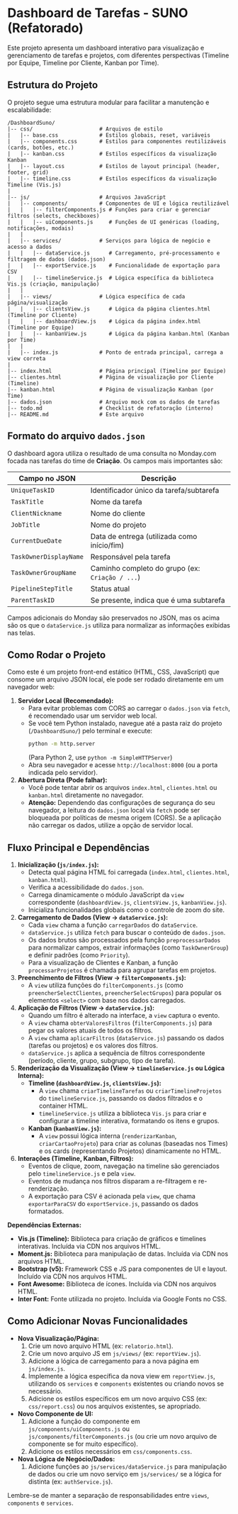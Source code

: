 # Dashboard de Tarefas - SUNO (Refatorado)

Este projeto apresenta um dashboard interativo para visualização e gerenciamento de tarefas e projetos, com diferentes perspectivas (Timeline por Equipe, Timeline por Cliente, Kanban por Time).

## Estrutura do Projeto

O projeto segue uma estrutura modular para facilitar a manutenção e escalabilidade:

```
/DashboardSuno/
|-- css/                     # Arquivos de estilo
|   |-- base.css             # Estilos globais, reset, variáveis
|   |-- components.css       # Estilos para componentes reutilizáveis (cards, botões, etc.)
|   |-- kanban.css           # Estilos específicos da visualização Kanban
|   |-- layout.css           # Estilos de layout principal (header, footer, grid)
|   |-- timeline.css         # Estilos específicos da visualização Timeline (Vis.js)
|
|-- js/                      # Arquivos JavaScript
|   |-- components/          # Componentes de UI e lógica reutilizável
|   |   |-- filterComponents.js # Funções para criar e gerenciar filtros (selects, checkboxes)
|   |   |-- uiComponents.js     # Funções de UI genéricas (loading, notificações, modais)
|   |
|   |-- services/            # Serviços para lógica de negócio e acesso a dados
|   |   |-- dataService.js      # Carregamento, pré-processamento e filtragem de dados (dados.json)
|   |   |-- exportService.js    # Funcionalidade de exportação para CSV
|   |   |-- timelineService.js  # Lógica específica da biblioteca Vis.js (criação, manipulação)
|   |
|   |-- views/               # Lógica específica de cada página/visualização
|   |   |-- clientsView.js      # Lógica da página clientes.html (Timeline por Cliente)
|   |   |-- dashboardView.js    # Lógica da página index.html (Timeline por Equipe)
|   |   |-- kanbanView.js       # Lógica da página kanban.html (Kanban por Time)
|   |
|   |-- index.js             # Ponto de entrada principal, carrega a view correta
|
|-- index.html               # Página principal (Timeline por Equipe)
|-- clientes.html            # Página de visualização por Cliente (Timeline)
|-- kanban.html              # Página de visualização Kanban (por Time)
|-- dados.json               # Arquivo mock com os dados de tarefas
|-- todo.md                  # Checklist de refatoração (interno)
|-- README.md                # Este arquivo
```

## Formato do arquivo `dados.json`

O dashboard agora utiliza o resultado de uma consulta no Monday.com focada nas
tarefas do time de **Criação**. Os campos mais importantes são:

| Campo no JSON           | Descrição                                   |
|-------------------------|----------------------------------------------|
| `UniqueTaskID`          | Identificador único da tarefa/subtarefa      |
| `TaskTitle`             | Nome da tarefa                               |
| `ClientNickname`        | Nome do cliente                              |
| `JobTitle`              | Nome do projeto                              |
| `CurrentDueDate`        | Data de entrega (utilizada como início/fim)   |
| `TaskOwnerDisplayName`  | Responsável pela tarefa                      |
| `TaskOwnerGroupName`    | Caminho completo do grupo (ex: `Criação / ...`) |
| `PipelineStepTitle`     | Status atual                                 |
| `ParentTaskID`          | Se presente, indica que é uma subtarefa       |

Campos adicionais do Monday são preservados no JSON, mas os acima são os que o
`dataService.js` utiliza para normalizar as informações exibidas nas telas.

## Como Rodar o Projeto

Como este é um projeto front-end estático (HTML, CSS, JavaScript) que consome um arquivo JSON local, ele pode ser rodado diretamente em um navegador web:

1.  **Servidor Local (Recomendado):**
    *   Para evitar problemas com CORS ao carregar o `dados.json` via `fetch`, é recomendado usar um servidor web local.
    *   Se você tem Python instalado, navegue até a pasta raiz do projeto (`/DashboardSuno/`) pelo terminal e execute:
        ```bash
        python -m http.server
        ```
        (Para Python 2, use `python -m SimpleHTTPServer`)
    *   Abra seu navegador e acesse `http://localhost:8000` (ou a porta indicada pelo servidor).
2.  **Abertura Direta (Pode falhar):**
    *   Você pode tentar abrir os arquivos `index.html`, `clientes.html` ou `kanban.html` diretamente no navegador.
    *   **Atenção:** Dependendo das configurações de segurança do seu navegador, a leitura do `dados.json` local via `fetch` pode ser bloqueada por políticas de mesma origem (CORS). Se a aplicação não carregar os dados, utilize a opção de servidor local.

## Fluxo Principal e Dependências

1.  **Inicialização (`js/index.js`):**
    *   Detecta qual página HTML foi carregada (`index.html`, `clientes.html`, `kanban.html`).
    *   Verifica a acessibilidade do `dados.json`.
    *   Carrega dinamicamente o módulo JavaScript da `view` correspondente (`dashboardView.js`, `clientsView.js`, `kanbanView.js`).
    *   Inicializa funcionalidades globais como o controle de zoom do site.
2.  **Carregamento de Dados (View -> `dataService.js`):**
    *   Cada `view` chama a função `carregarDados` do `dataService`.
    *   `dataService.js` utiliza `fetch` para buscar o conteúdo de `dados.json`.
    *   Os dados brutos são processados pela função `preprocessarDados` para normalizar campos, extrair informações (como `TaskOwnerGroup`) e definir padrões (como `Priority`).
    *   Para a visualização de Clientes e Kanban, a função `processarProjetos` é chamada para agrupar tarefas em projetos.
3.  **Preenchimento de Filtros (View -> `filterComponents.js`):**
    *   A `view` utiliza funções do `filterComponents.js` (como `preencherSelectClientes`, `preencherSelectGrupos`) para popular os elementos `<select>` com base nos dados carregados.
4.  **Aplicação de Filtros (View -> `dataService.js`):**
    *   Quando um filtro é alterado na interface, a `view` captura o evento.
    *   A `view` chama `obterValoresFiltros` (`filterComponents.js`) para pegar os valores atuais de todos os filtros.
    *   A `view` chama `aplicarFiltros` (`dataService.js`) passando os dados (tarefas ou projetos) e os valores dos filtros.
    *   `dataService.js` aplica a sequência de filtros correspondente (período, cliente, grupo, subgrupo, tipo de tarefa).
5.  **Renderização da Visualização (View -> `timelineService.js` ou Lógica Interna):**
    *   **Timeline (`dashboardView.js`, `clientsView.js`):**
        *   A `view` chama `criarTimelineTarefas` ou `criarTimelineProjetos` do `timelineService.js`, passando os dados filtrados e o container HTML.
        *   `timelineService.js` utiliza a biblioteca `Vis.js` para criar e configurar a timeline interativa, formatando os itens e grupos.
    *   **Kanban (`kanbanView.js`):**
        *   A `view` possui lógica interna (`renderizarKanban`, `criarCartaoProjeto`) para criar as colunas (baseadas nos Times) e os cards (representando Projetos) dinamicamente no HTML.
6.  **Interações (Timeline, Kanban, Filtros):**
    *   Eventos de clique, zoom, navegação na timeline são gerenciados pelo `timelineService.js` e pela `view`.
    *   Eventos de mudança nos filtros disparam a re-filtragem e re-renderização.
    *   A exportação para CSV é acionada pela `view`, que chama `exportarParaCSV` do `exportService.js`, passando os dados formatados.

**Dependências Externas:**

*   **Vis.js (Timeline):** Biblioteca para criação de gráficos e timelines interativas. Incluída via CDN nos arquivos HTML.
*   **Moment.js:** Biblioteca para manipulação de datas. Incluída via CDN nos arquivos HTML.
*   **Bootstrap (v5):** Framework CSS e JS para componentes de UI e layout. Incluído via CDN nos arquivos HTML.
*   **Font Awesome:** Biblioteca de ícones. Incluída via CDN nos arquivos HTML.
*   **Inter Font:** Fonte utilizada no projeto. Incluída via Google Fonts no CSS.

## Como Adicionar Novas Funcionalidades

*   **Nova Visualização/Página:**
    1.  Crie um novo arquivo HTML (ex: `relatorio.html`).
    2.  Crie um novo arquivo JS em `js/views/` (ex: `reportView.js`).
    3.  Adicione a lógica de carregamento para a nova página em `js/index.js`.
    4.  Implemente a lógica específica da nova view em `reportView.js`, utilizando os `services` e `components` existentes ou criando novos se necessário.
    5.  Adicione os estilos específicos em um novo arquivo CSS (ex: `css/report.css`) ou nos arquivos existentes, se apropriado.
*   **Novo Componente de UI:**
    1.  Adicione a função do componente em `js/components/uiComponents.js` ou `js/components/filterComponents.js` (ou crie um novo arquivo de componente se for muito específico).
    2.  Adicione os estilos necessários em `css/components.css`.
*   **Nova Lógica de Negócio/Dados:**
    1.  Adicione funções ao `js/services/dataService.js` para manipulação de dados ou crie um novo serviço em `js/services/` se a lógica for distinta (ex: `authService.js`).

Lembre-se de manter a separação de responsabilidades entre `views`, `components` e `services`.
